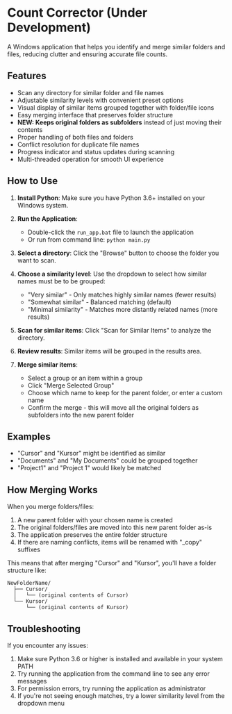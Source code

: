 # Count Corrector (Under Development)

A Windows application that helps you identify and merge similar folders and files, reducing clutter and ensuring accurate file counts.

## Features

- Scan any directory for similar folder and file names
- Adjustable similarity levels with convenient preset options
- Visual display of similar items grouped together with folder/file icons
- Easy merging interface that preserves folder structure
- **NEW: Keeps original folders as subfolders** instead of just moving their contents
- Proper handling of both files and folders
- Conflict resolution for duplicate file names
- Progress indicator and status updates during scanning
- Multi-threaded operation for smooth UI experience

## How to Use

1. **Install Python**: Make sure you have Python 3.6+ installed on your Windows system.

2. **Run the Application**:
   - Double-click the `run_app.bat` file to launch the application
   - Or run from command line: `python main.py`

3. **Select a directory**: Click the "Browse" button to choose the folder you want to scan.

4. **Choose a similarity level**: Use the dropdown to select how similar names must be to be grouped:
   - "Very similar" - Only matches highly similar names (fewer results)
   - "Somewhat similar" - Balanced matching (default)
   - "Minimal similarity" - Matches more distantly related names (more results)

5. **Scan for similar items**: Click "Scan for Similar Items" to analyze the directory.

6. **Review results**: Similar items will be grouped in the results area.

7. **Merge similar items**:
   - Select a group or an item within a group
   - Click "Merge Selected Group"
   - Choose which name to keep for the parent folder, or enter a custom name
   - Confirm the merge - this will move all the original folders as subfolders into the new parent folder

## Examples

- "Cursor" and "Kursor" might be identified as similar
- "Documents" and "My Documents" could be grouped together
- "Project1" and "Project 1" would likely be matched

## How Merging Works

When you merge folders/files:

1. A new parent folder with your chosen name is created
2. The original folders/files are moved into this new parent folder as-is
3. The application preserves the entire folder structure
4. If there are naming conflicts, items will be renamed with "_copy" suffixes

This means that after merging "Cursor" and "Kursor", you'll have a folder structure like:
```
NewFolderName/
  ├── Cursor/
  │   └── (original contents of Cursor)
  └── Kursor/
      └── (original contents of Kursor)
```

## Troubleshooting

If you encounter any issues:

1. Make sure Python 3.6 or higher is installed and available in your system PATH
2. Try running the application from the command line to see any error messages
3. For permission errors, try running the application as administrator
4. If you're not seeing enough matches, try a lower similarity level from the dropdown menu 
